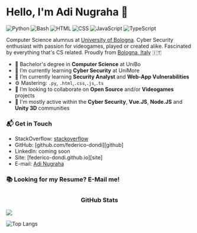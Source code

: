 # Hello, I'm Adi Nugraha 👋

![Python](https://img.shields.io/badge/Python-Intermediate-yellow)
![Bash](https://img.shields.io/badge/Bash-Intermediate-black)
![HTML](https://img.shields.io/badge/HTML-Expert-orange)
![CSS](https://img.shields.io/badge/CSS-Expert-blue)
![JavaScript](https://img.shields.io/badge/JavaScript-Expert-yellow)
![TypeScript](https://img.shields.io/badge/TypeScript-Intermediate-lightgrey)

Computer Science alumnus at [University of Bologna](https://www.unibo.it/en). Cyber Security enthusiast with passion for videogames, played or created alike. Fascinated by everything that's CS related. Proudly from [Bologna, Italy](https://g.page/Due-Torri-Bologna?share) 🇮🇹

- 🔭 Bachelor's degree in **Computer Science** at UniBo
- 🌱 I’m currently learning **Cyber Security** at UniMore
- 🌱 I’m currently learning **Security Analyst** and **Web-App Vulnerabilities**
- ⚙️ Mastering: `.py`, `.html`,`.css`,`.js`,`.ts`
- 👯 I’m looking to collaborate on **Open Source** and/or **Videogames** projects
- 💬 I'm mostly active within the **Cyber Security**, **Vue.JS**, **Node.JS** and **Unity 3D** communities

### 📬 Get in Touch

- StackOverflow: [stackoverflow](https://stackoverflow.com/users/16517043/adi-nugraha)
- GitHub: [github.com/federico-dondi][github]
- LinkedIn: coming soon
- Site: [federico-dondi.github.io][site]
- E-mail: [Adi Nugraha](mailto:adi.nugraha2003@gmail.com)

### 📚 Looking for my Resume? E-Mail me!

## <h3 align="center">GitHub Stats</h3>

<a href="">
  <img align="center" src="https://github-readme-stats.vercel.app/api?username=adinugrahasatya&count_private=true&include_all_commits=true&show_icons=true&title_color=007bff&text_color=e7e7e7&icon_color=007bff&bg_color=171c28" />
<a />
  
![Top Langs](https://github-readme-stats.vercel.app/api/top-langs/?username=adinugrahasatya&layout=compact&title_color=007bff&text_color=e7e7e7&icon_color=007bff&bg_color=171c28)

